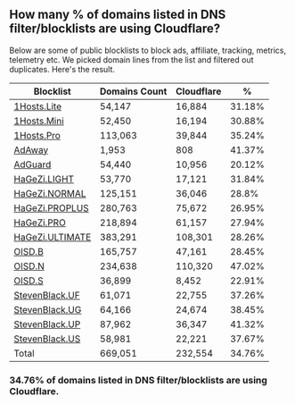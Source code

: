 ## How many % of domains listed in DNS filter/blocklists are using Cloudflare?


Below are some of public blocklists to block ads, affiliate, tracking, metrics, telemetry etc.
We picked domain lines from the list and filtered out duplicates.
Here's the result.


| Blocklist | Domains Count | Cloudflare | % |
| --- | --- | --- | --- |
| [1Hosts.Lite](https://raw.githubusercontent.com/badmojr/1Hosts/master/Lite/hosts.win) | 54,147 | 16,884 | 31.18% |
| [1Hosts.Mini](https://raw.githubusercontent.com/badmojr/1Hosts/master/mini/hosts.win) | 52,450 | 16,194 | 30.88% |
| [1Hosts.Pro](https://raw.githubusercontent.com/badmojr/1Hosts/master/Pro/hosts.win) | 113,063 | 39,844 | 35.24% |
| [AdAway](https://raw.githubusercontent.com/AdAway/adaway.github.io/master/hosts.txt) | 1,953 | 808 | 41.37% |
| [AdGuard](https://adguardteam.github.io/AdGuardSDNSFilter/Filters/filter.txt) | 54,440 | 10,956 | 20.12% |
| [HaGeZi.LIGHT](https://raw.githubusercontent.com/hagezi/dns-blocklists/main/hosts/light.txt) | 53,770 | 17,121 | 31.84% |
| [HaGeZi.NORMAL](https://raw.githubusercontent.com/hagezi/dns-blocklists/main/hosts/multi.txt) | 125,151 | 36,046 | 28.8% |
| [HaGeZi.PROPLUS](https://raw.githubusercontent.com/hagezi/dns-blocklists/main/hosts/pro.plus.txt) | 280,763 | 75,672 | 26.95% |
| [HaGeZi.PRO](https://raw.githubusercontent.com/hagezi/dns-blocklists/main/hosts/pro.txt) | 218,894 | 61,157 | 27.94% |
| [HaGeZi.ULTIMATE](https://raw.githubusercontent.com/hagezi/dns-blocklists/main/hosts/ultimate.txt) | 383,291 | 108,301 | 28.26% |
| [OISD.B](https://big.oisd.nl/dnsmasq) | 165,757 | 47,161 | 28.45% |
| [OISD.N](https://nsfw.oisd.nl/dnsmasq) | 234,638 | 110,320 | 47.02% |
| [OISD.S](https://small.oisd.nl/dnsmasq) | 36,899 | 8,452 | 22.91% |
| [StevenBlack.UF](https://raw.githubusercontent.com/StevenBlack/hosts/master/alternates/fakenews/hosts) | 61,071 | 22,755 | 37.26% |
| [StevenBlack.UG](https://raw.githubusercontent.com/StevenBlack/hosts/master/alternates/gambling/hosts) | 64,166 | 24,674 | 38.45% |
| [StevenBlack.UP](https://raw.githubusercontent.com/StevenBlack/hosts/master/alternates/porn/hosts) | 87,962 | 36,347 | 41.32% |
| [StevenBlack.US](https://raw.githubusercontent.com/StevenBlack/hosts/master/alternates/social/hosts) | 58,981 | 22,221 | 37.67% |
| Total | 669,051 | 232,554 | 34.76% |


### 34.76% of domains listed in DNS filter/blocklists are using Cloudflare.